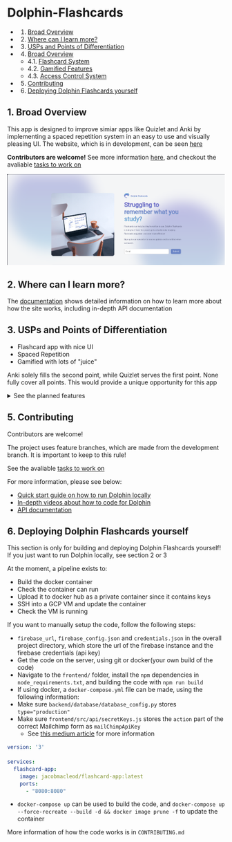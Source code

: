 
# Dolphin-Flashcards

<!-- vscode-markdown-toc -->
* 1. [Broad Overview](#BroadOverview)
* 2. [Where can I learn more?](#WherecanIlearnmore)
* 3. [USPs and Points of Differentiation](#USPsandPointsofDifferentiation)
* 4. [Broad Overview](#BroadOverview-1)
	* 4.1. [Flashcard System](#FlashcardSystem)
	* 4.2. [Gamified Features](#GamifiedFeatures)
	* 4.3. [Access Control System](#AccessControlSystem)
* 5. [Contributing](#Contributing)
* 6. [Deploying Dolphin Flashcards yourself](#DeployingDolphinFlashcardsyourself)

<!-- vscode-markdown-toc-config
	numbering=true
	autoSave=true
	/vscode-markdown-toc-config -->
<!-- /vscode-markdown-toc -->


##  1. <a name='BroadOverview'></a>Broad Overview
This app is designed to improve simiar apps like Quizlet and Anki by implementing a spaced repetition system in an easy to use and visually pleasing UI. The website, which is in development, can be seen [here](http://dolphinflashcards.com)

**Contributors are welcome!** See more information [here](https://docs.dolphinflashcards.com/conceptual-docs/quickstart), and checkout the avaliable [tasks to work on](https://github.com/jacob-macleod/Dolphin-Flashcard-App/issues)

![the dolphin landing page](https://raw.githubusercontent.com/jacob-macleod/Dolphin-Flashcard-App/main/dolphin-hero-image.png)

##  2. <a name='WherecanIlearnmore'></a>Where can I learn more?

The [documentation](http://docs.dolphinflashcards.com/) shows detailed information on how to learn more about how the site works, including in-depth API documentation

##  3. <a name='USPsandPointsofDifferentiation'></a>USPs and Points of Differentiation
* Flashcard app with nice UI
* Spaced Repetition
* Gamified with lots of "juice"

Anki solely fills the second point, while Quizlet serves the first point. None fully cover all points. This would provide a unique opportunity for this app

<details>

<summary>See the planned features</summary>

##  4. <a name='BroadOverview-1'></a>Broad Overview
A broad overview of the planned features to be made
###  4.1. <a name='FlashcardSystem'></a>Flashcard System
* Log into account
* Create account
* Users should be able to see a tree list of all the cards they have added. They should be able to see which folders everything is in
* There should be an indicator like Anki showing how many cards are there to learn, recap and revise in each folder and set
* You can click a three dot menu to view all cards in the set, not just the ones you need to learn. You can access the same options as below
* When you click this menu, you can also choose to create a card
* When you click on a card or a folder, you view all the cards you need to learn or revise in it as a list
* Flashcards
* Multiple choice QU
* With each qu, you can see whether you know a little, whether you know it well, or not at all
* Cards have HTML code which can be rendered. Images or text can be uploaded
* Folders can be created or deleted. Cards can be created, deleted or moved around
* Anki-Like Algorithm
* More details to follow

###  4.2. <a name='GamifiedFeatures'></a>Gamified Features
* Streak, XP
* Leader board with multiple levels. Completing a level in the top 5 pushes you to the next level
* Quests - things like learn x cards, add x cards, get an x day Streak etc
* When you win them you get a badge on your profile
* When you complete one the variable x increases 
* When you win it again the badge looks the same but it has a different number associated with it - the badge number
* Quests give you gold

###  4.3. <a name='AccessControlSystem'></a>Access Control System
* The user that created the flashcard/folder owns the flashcard/folder. If they own the folder, they own all the cards inside it
* Other users can view it but not edit it
* If they want to edit it, they can first clone it
* Users can find flashcards made by other users on a separate search tab
* Users can be given access to flashcard by the owner

</details>

##  5. <a name='Contributing'></a>Contributing
Contributors are welcome!

The project uses feature branches, which are made from the development branch. It is important to keep to this rule!

See the avaliable [tasks to work on](https://github.com/jacob-macleod/Dolphin-Flashcard-App/issues)

For more information, please see below:

* [Quick start guide on how to run Dolphin locally](https://docs.dolphinflashcards.com/conceptual-docs/quickstart)
* [In-depth videos about how to code for Dolphin](https://docs.dolphinflashcards.com/conceptual-docs/tutorialintro)
* [API documentation](https://docs.dolphinflashcards.com/api-reference/introduction)

##  6. <a name='DeployingDolphinFlashcardsyourself'></a>Deploying Dolphin Flashcards yourself

This section is only for building and deploying Dolphin Flashcards yourself! If you just want to run Dolphin locally, see section 2 or 3

At the moment, a pipeline exists to:
- Build the docker container
- Check the container can run
- Upload it to docker hub as a private container since it contains keys
- SSH into a GCP VM and update the container
- Check the VM is running

If you want to manually setup the code, follow the following steps:
- `firebase_url`, `firebase_config.json` and `credentials.json` in the overall project directory, which store the url of the firebase instance and the firebase credentials (api key)
- Get the code on the server, using git or docker(your own build of the code)
- Navigate to the `frontend/` folder, install the `npm` dependencies in `node_requirements.txt`, and building the code with `npm run build`
- If using docker, a `docker-compose.yml` file can be made, using the following information:
- Make sure `backend/database/database_config.py` stores `type="production"`
- Make sure `frontend/src/api/secretKeys.js` stores the `action` part of the correct Mailchimp form as `mailChimpApiKey`
  - See [this medium article](https://ogroetz.medium.com/adding-a-mailchimp-signup-form-to-your-react-app-2b34dd374ff9) for more information

```yaml
version: '3'

services:
  flashcard-app:
    image: jacobmacleod/flashcard-app:latest
    ports:
      - "8080:8080" 
```
- `docker-compose up` can be used to build the code, and `docker-compose up --force-recreate --build -d && docker image prune -f` to update the container

More information of how the code works is in `CONTRIBUTING.md`
